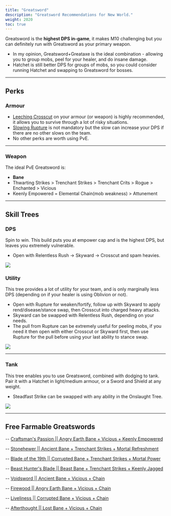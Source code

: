 ```yaml
---
title: "Greatsword"
description: "Greatsword Recommendations for New World."
weight: 2020
toc: true
---
```


Greatsword is the **highest DPS in-game**, it makes M10 challenging but you can definitely run with Greatsword as your primary weapon.

- In my opinion, Greatsword+Greataxe is the ideal combination - allowing you to group mobs, peel for your healer, and do insane damage.
- Hatchet is still better DPS for groups of mobs, so you could consider running Hatchet and swapping to Greatsword for bosses.

---

<script async src="https://pagead2.googlesyndication.com/pagead/js/adsbygoogle.js?client=ca-pub-6183346058041496"
     crossorigin="anonymous"></script>
<ins class="adsbygoogle"
     style="display:block; text-align:center;"
     data-ad-layout="in-article"
     data-ad-format="fluid"
     data-ad-client="ca-pub-6183346058041496"
     data-ad-slot="7426281108"></ins>
<script>
     (adsbygoogle = window.adsbygoogle || []).push({});
</script>


## Perks

### Armour

- <a href="https://nwdb.info/db/perk/perkid_ability_greatsword_combo" target="_blank">Leeching Crosscut</a> on your armour (or weapon) is highly recommended, it allows you to survive through a lot of risky situations.
- <a href="https://nwdb.info/db/perk/perkid_ability_greatsword_burst" target="_blank">Slowing Rupture</a> is not mandatory but the slow can increase your DPS if there are no other slows on the team.
- No other perks are worth using PvE.

---

### Weapon

The ideal PvE Greatsword is: 
- **Bane**
- Thwarting Strikes > Trenchant Strikes > Trenchant Crits > Rogue > Enchanted > Vicious
- Keenly Empowered = Elemental Chain(mob weakness) > Attunement

---

<script async src="https://pagead2.googlesyndication.com/pagead/js/adsbygoogle.js?client=ca-pub-6183346058041496"
     crossorigin="anonymous"></script>
<ins class="adsbygoogle"
     style="display:block; text-align:center;"
     data-ad-layout="in-article"
     data-ad-format="fluid"
     data-ad-client="ca-pub-6183346058041496"
     data-ad-slot="7426281108"></ins>
<script>
     (adsbygoogle = window.adsbygoogle || []).push({});
</script>


## Skill Trees 


### DPS

Spin to win. This build puts you at empower cap and is the highest DPS, but leaves you extremely vulnerable.

- Open with Relentless Rush -> Skyward -> Crosscut and spam heavies.

<a href="/images/skilltrees/greatsword/gsdps.png" target="_blank"><img src="/images/skilltrees/greatsword/gsdps.png"></a>

### Utility 

This tree provides a lot of utility for your team, and is only marginally less DPS (depending on if your healer is using Oblivion or not).

- Open with Rupture for weaken/fortify, follow up with Skyward to apply rend/disease/stance swap, then Crosscut into charged heavy attacks.
- Skyward can be swapped with Relentless Rush, depending on your needs.
- The pull from Rupture can be extremely useful for peeling mobs, if you need it then open with either Crosscut or Skyward first, then use Rupture for the pull before using your last ability to stance swap.

<a href="/images/skilltrees/greatsword/gsutility.png" target="_blank"><img src="/images/skilltrees/greatsword/gsutility.png"></a>

---

### Tank

This tree enables you to use Greatsword, combined with dodging to tank. Pair it with a Hatchet in light/medium armour, or a Sword and Shield at any weight.

- Steadfast Strike can be swapped with any ability in the Onslaught Tree.

<a href="/images/skilltrees/greatsword/gstank.png" target="_blank"><img src="/images/skilltrees/greatsword/gstank.png"></a>

---

<script async src="https://pagead2.googlesyndication.com/pagead/js/adsbygoogle.js?client=ca-pub-6183346058041496"
     crossorigin="anonymous"></script>
<ins class="adsbygoogle"
     style="display:block; text-align:center;"
     data-ad-layout="in-article"
     data-ad-format="fluid"
     data-ad-client="ca-pub-6183346058041496"
     data-ad-slot="7426281108"></ins>
<script>
     (adsbygoogle = window.adsbygoogle || []).push({});
</script>


## Free Farmable Greatswords

-- <a href="https://nwdb.info/db/item/2hgreatsword_craftsmanspassiont5_v2" target="_blank">Craftsman's Passion  || Angry Earth Bane + Vicious + Keenly Empowered</a>

-- <a href="https://nwdb.info/db/item/2hgreatsword_stonehewert5_v2" target="_blank">Stonehewer  || Ancient Bane + Trenchant Strikes + Mortal Refreshment</a>

-- <a href="https://nwdb.info/db/item/16_side_27_2hgreatsword_t5" target="_blank">Blade of the 19th  || Corrupted Bane + Trenchant Strikes + Mortal Power</a>

-- <a href="https://nwdb.info/db/item/2hgreatsword_beasthuntersbladet5_v2" target="_blank">Beast Hunter's Blade  || Beast Bane + Trenchant Strikes + Keenly Jagged</a>

-- <a href="https://nwdb.info/db/item/2hgreatsword_voidswordt5_v2" target="_blank">Voidsword  || Ancient Bane + Vicious + Chain</a>

-- <a href="https://nwdb.info/db/item/2hgreatsword_firewoodt5_v2" target="_blank">Firewood  || Angry Earth Bane + Vicious + Chain</a>

-- <a href="https://nwdb.info/db/item/2hgreatsword_livelinesst5_v2" target="_blank">Liveliness  || Corrupted Bane + Vicious + Chain</a>

-- <a href="https://nwdb.info/db/item/2hgreatsword_afterthoughtt5_v2" target="_blank">Afterthought  || Lost Bane + Vicious + Chain</a>

